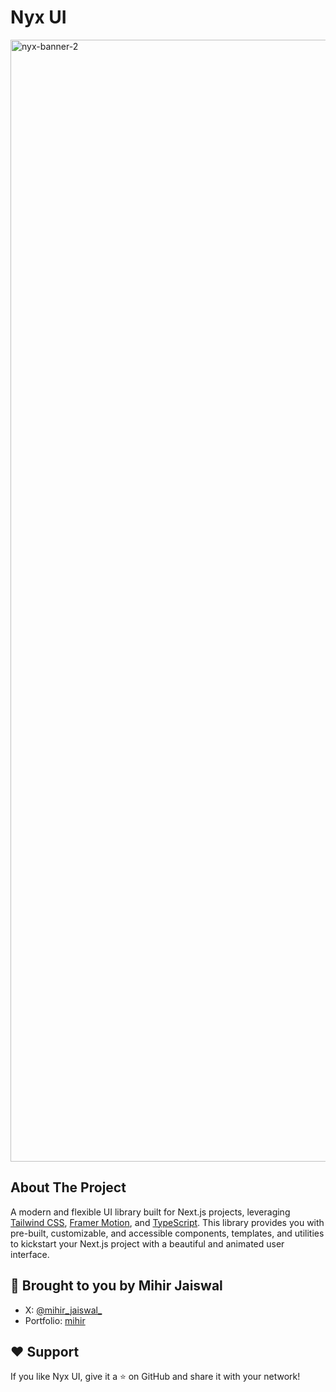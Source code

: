 # Nyx UI 
<img width="3000" height="1795" alt="nyx-banner-2" src="https://github.com/user-attachments/assets/e7095add-599b-4813-a18b-b5bd5cf3954a" />


## About The Project
A modern and flexible UI library built for Next.js projects, leveraging [Tailwind CSS](https://tailwindcss.com/), [Framer Motion](https://www.framer.com/motion/), and [TypeScript](https://www.typescriptlang.org/). This library provides you with pre-built, customizable, and accessible components, templates, and utilities to kickstart your Next.js project with a beautiful and animated user interface.


## 👤 Brought to you by Mihir Jaiswal

- X: [@mihir_jaiswal_]([https://x.com/naymur_dev](https://x.com/mihir_jaiswal_))
- Portfolio: [mihir](https://mihirjaiswal.me/)


## ❤️ Support

If you like Nyx UI, give it a ⭐ on GitHub and share it with your network!
